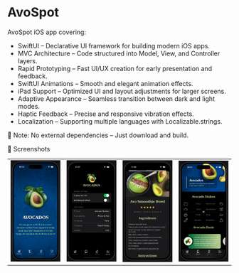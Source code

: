 # AvoSpot
AvoSpot iOS app covering:

  -  SwiftUI – Declarative UI framework for building modern iOS apps.
  -  MVC Architecture – Code structured into Model, View, and Controller layers.
  -  Rapid Prototyping – Fast UI/UX creation for early presentation and feedback.
  -  SwiftUI Animations – Smooth and elegant animation effects.
  -  iPad Support – Optimized UI and layout adjustments for larger screens.
  -  Adaptive Appearance – Seamless transition between dark and light modes.
  -  Haptic Feedback – Precise and responsive vibration effects.
  -  Localization – Supporting multiple languages with Localizable.strings.

📌 Note: No external dependencies – Just download and build.

📸 Screenshots

<table>
  <tr>
    <td><img src="Screenshots/SS1.png" width="300"></td>
    <td><img src="Screenshots/SS2.png" width="300"></td>
    <td><img src="Screenshots/SS3.png" width="300"></td>
    <td><img src="Screenshots/SS4.png" width="300"></td>
  </tr>
</table>
